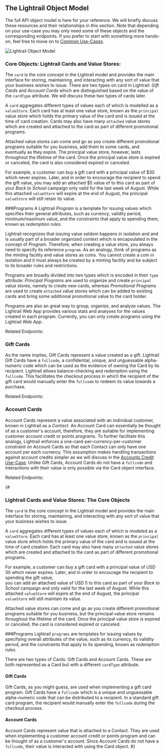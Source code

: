 <a name="object-model-anchor"></a>
## The Lightrail Object Model
The full API object model is here for your reference. 
We will briefly discuss these resources and their relationships in this section. 
Note that depending on your use-case you may only need some of these objects and the corresponding endpoints.
If you prefer to start with something more hands-on, feel free to move on to [Common Use-Cases](#use-cases-anchor).   


![Lightrail Object Model](https://giftbit.github.io/Lightrail-API-Docs/assets/lightrail-objects.svg)

### Core Objects: Lightrail Cards and Value Stores: 

The `card` is the core concept in the Lightrail model and provides the main interface for storing, maintaining, and interacting with any sort of value that your business wishes to issue. There are two types on card in Lightrail: _Gift Cards_ and _Account Cards_ which are distinguished based on the value of the `cardType` attribute. We will discuss these two types of cards later.

A `card` aggregates different types of values each of which is modelled as a `valueStore`. Each card has at least one value store, known as the `principal` value store which holds the primary value of the card and is issued at the time of card creation. Cards may also have many `attached` value stores which are created and attached to the card as part of different promotional programs. 

Attached value stores can come and go as you create different promotional programs suitable for you business, add them to some cards, and eventually as they expire. The principal value store, however, lasts throughout the lifetime of the card. Once the principal value store is expired or canceled, the card is also considered expired or canceled.
 
For example, a customer can buy a gift card with a principal value of \$30 which never expires. Later, and in order to encourage the recipient to spend the gift value,  you may add an attached  \$5 value of to this card as part of your _Back to School_ campaign only valid for the last week of August. While this attached `valueStore` will expire at the end of August, the principal `valueStore` will still retain its value.   


###Programs
A Lightrail _Program_ is a template for issuing values which specifies their general attributes, such as currency, validity period, minimum/maximum value, and the constraints that apply to spending them, known as _redemption rules_. 

Lightrail recognizes that issuing value seldom happens in isolation and and is usually part of a broader organized context which is encapsulated in the concept of _Program_. Therefore, when creating a value store, you always need to specify its reference  `program`. As an analogy, think of programs as the minting facility and value stores as coins. You cannot create a coin in isolation and it must always be created by a minting facility and be subject to its broader rules and restrictions.

Programs are broadly divided into two types which is encoded in their `type` attribute: _Principal Programs_ are used to organize and create  `principal` value stores, namely to create new cards, whereas _Promotional Programs_ are used to create `attached` value stores which can be added to existing cards and bring some additional promotional value to the card holder.

Programs are also an great way to group, organize, and analyze values. The Lightrail Web App provides various stats and analyses for the values created in each program. Currently, you can only create programs using the Lightrail Web App.

Related Endpoints:

### Gift Cards 
As the name implies, Gift Cards represent a value created as a gift. 
Lightrail Gift Cards have a `fullcode`,  a confidential, unique, and  unguessable alpha-numeric code which can be used as the evidence of  owning the Card by its recipient. Lightrail allows balance-checking and redemption using the `fullcode`. This facilitates the checkout process in which the recipient of the gift card would manually enter the `fullcode` to redeem its value towards a purchase.

Related Endpoints:

### Account Cards 
Account Cards represent a value associated with an individual customer, known in Lightrail as a _Contact_. An Account Card can essentially be thought of as a customer's account, therefore, they are suitable for implementing customer account credit or points programs. To further facilitate this analogy, Lightrail enforces a one-card-per-currency-per-customer constraint on Account Cards so that each Contact can only have one account per each currency. This assumption makes handling transactions against account credits simpler as we will discuss in the [Accounts Credit Use-Case](#use-cases-account-credits-anchor).
Unlike Gift Cards, Account Cards do not have a `fullcode` and interactions with their value is only possible via the Card object interface.

Related Endpoints:
 


{#

### Lightrail Cards and Value Stores: The Core Objects

The `card` is the core concept in the Lightrail model and provides the main interface for 
storing, maintaining, and interacting with any sort of value that your business wishes to issue.

A `card` aggregates different types of values each of which is modeled as a `valueStore`. 
Each card has at least one value store, known as the `principal` value store which holds the primary 
value of the card and is issued at the time of card creation. Each card may also have many `attached` value stores 
which are created and attached to the card as part of different promotional programs.
 
For example, a customer can buy a gift card with a principal value of USD 30 which never expires. 
Later, and in order to encourage the recipient to spending the gift value,  
you can add an attached value of USD 5 to this card as part of your _Back to School_ campaign and 
only valid for the last week of August. 
While this attached `valueStore` will expire at the end of August, the principal `valueStore`
will still maintain its value.   

Attached value stores can come and go as you create different promotional programs suitable 
for you business, but the principal value store remains throughout the lifetime of the card. 
Once the principal value store is expired or canceled, the card is considered expired or canceled.

###Programs
Lightrail `programs` are templates for issuing values by specifying overall attributes 
of the value, such as its currency, its validity period, and the constraints that apply to its spending, known as 
_redemption rules_.

There are two types of Cards: Gift Cards and Account Cards. 
These are both represented as a Card but with a different `cardType` attribute. 

#### Gift Cards

Gift Cards, as you might guess, are used when implementing a gift card program. Gift Cards have a `fullcode` which is a unique and unguessable alpha-numeric code that can be distributed to a recipient. 
In a standard gift card program, the recipient would manually enter the `fullcode` during the checkout process.

#### Account Cards

Account Cards represent value that is attached to a Contact. 
They are used when implementing a customer account credit or points program and can be thought of as a customer's account.
Since Account Cards do not have a `fullcode`, their value is interacted with using the Card object. 
#}